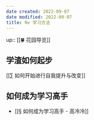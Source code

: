 ```yaml
---
date created: 2022-09-07
date modified: 2022-09-07
title: 👓 学习方法
---
```


up:: [[🍀 花园导览]]

## 学渣如何起步
[[∑ 如何开始进行自我提升与改变]]

## 如何成为学习高手
- [[§ 如何成为学习高手 - 高冷冷]]
